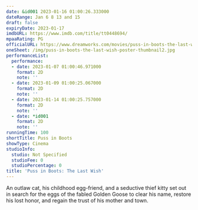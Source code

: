 ```yaml
---
date: &id001 2023-01-16 01:00:26.333000
dateRange: Jan 6 8 13 and 15
draft: false
expiryDate: 2023-01-17
imdbURL: https://www.imdb.com/title/tt0448694/
mpaaRating: PG
officialURL: https://www.dreamworks.com/movies/puss-in-boots-the-last-wish
oneSheet: /img/puss-in-boots-the-last-wish-poster-thumbnail2.jpg
performanceList:
  performance:
  - date: 2023-01-07 01:00:46.971000
    format: 2D
    note: ''
  - date: 2023-01-09 01:00:25.067000
    format: 2D
    note: ''
  - date: 2023-01-14 01:00:25.757000
    format: 2D
    note: ''
  - date: *id001
    format: 2D
    note: ''
runningTime: 100
shortTitle: Puss in Boots
showType: Cinema
studioInfo:
  studio: Not Specified
  studioFee: 0
  studioPercentage: 0
title: 'Puss in Boots: The Last Wish'
---
```


An outlaw cat, his childhood egg-friend, and a seductive thief kitty set out in search for the eggs of the fabled Golden Goose to clear his name, restore his lost honor, and regain the trust of his mother and town.